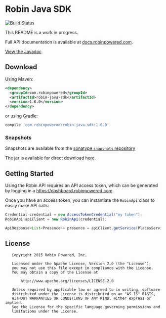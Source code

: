 # Robin Java SDK
[![Build Status](https://travis-ci.org/robinpowered/robin-java-sdk.svg?branch=master)](https://travis-ci.org/robinpowered/robin-java-sdk)

This README is a work in progress.

Full API documentation is available at [docs.robinpowered.com](http://docs.robinpowered.com).

[View the Javadoc](http://robinpowered.github.io/robin-java-sdk/javadoc)

## Download

Using Maven:

```xml
<dependency>
  <groupId>com.robinpowered</groupId>
  <artifactId>robin-java-sdk</artifactId>
  <version>1.0.0</version>
</dependency>
```

or using Gradle:

```groovy
compile 'com.robinpowered:robin-java-sdk:1.0.0'
```

### Snapshots

Snapshots are available from the
[sonatype `snapshots` repository](https://oss.sonatype.org/content/repositories/snapshots/) 

The jar is available for direct download [here](https://oss.sonatype.org/content/repositories/snapshots/com/robinpowered/robin-java-sdk/).

## Getting Started

Using the Robin API requires an API access token, which can be generated by logging in a https://dashboard.robinpowered.com.

Once you have an access token, you can instantiate the `RobinApi` class to easily make API calls:

```java
Credential credential = new AccessTokenCredential("my token");
RobinApi apiClient = new RobinApi(credential);

ApiResponse<List<Presence>> presence = apiClient.getService(PlacesService.class).getPresence(mySpaceId).getData();
```


## License


       Copyright 2015 Robin Powered, Inc.

       Licensed under the Apache License, Version 2.0 (the "License");
       you may not use this file except in compliance with the License.
       You may obtain a copy of the License at

           http://www.apache.org/licenses/LICENSE-2.0

       Unless required by applicable law or agreed to in writing, software
       distributed under the License is distributed on an "AS IS" BASIS,
       WITHOUT WARRANTIES OR CONDITIONS OF ANY KIND, either express or implied.
       See the License for the specific language governing permissions and
       limitations under the License.
